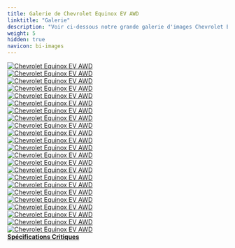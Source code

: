 ```yaml
---
title: Galerie de Chevrolet Equinox EV AWD
linktitle: "Galerie"
description: "Voir ci-dessous notre grande galerie d'images Chevrolet Equinox EV AWD. Cliquez sur les images pour des versions haute résolution."
weight: 5
hidden: true
navicon: bi-images
---
```

<!-- markdownlint-disable MD033 -->
<div class="row" id ="my-gallery">
	<div class="pswp-grid-item col-6 col-md-4">
		<a href="https://media.evkx.net/multimedia/models/chevrolet/equinox_ev/equinox_ev_awd/chargeport_1.jpg"
data-pswp-src="https://media.evkx.net/multimedia/models/chevrolet/equinox_ev/equinox_ev_awd/chargeport_1.jpg"
data-pswp-width="3000"
data-pswp-height="2001" 
target="_blank">
			<img src="https://media.evkx.net/multimedia/models/chevrolet/equinox_ev/equinox_ev_awd/chargeport_1_xst.jpg" alt="Chevrolet Equinox EV AWD" class="img-fluid " />
		</a>
	</div>
	<div class="pswp-grid-item col-6 col-md-4">
		<a href="https://media.evkx.net/multimedia/models/chevrolet/equinox_ev/equinox_ev_awd/dynamic_1.jpg"
data-pswp-src="https://media.evkx.net/multimedia/models/chevrolet/equinox_ev/equinox_ev_awd/dynamic_1.jpg"
data-pswp-width="3000"
data-pswp-height="2001" 
target="_blank">
			<img src="https://media.evkx.net/multimedia/models/chevrolet/equinox_ev/equinox_ev_awd/dynamic_1_xst.jpg" alt="Chevrolet Equinox EV AWD" class="img-fluid " />
		</a>
	</div>
	<div class="pswp-grid-item col-6 col-md-4">
		<a href="https://media.evkx.net/multimedia/models/chevrolet/equinox_ev/equinox_ev_awd/exterior_1.jpg"
data-pswp-src="https://media.evkx.net/multimedia/models/chevrolet/equinox_ev/equinox_ev_awd/exterior_1.jpg"
data-pswp-width="3000"
data-pswp-height="2099" 
target="_blank">
			<img src="https://media.evkx.net/multimedia/models/chevrolet/equinox_ev/equinox_ev_awd/exterior_1_xst.jpg" alt="Chevrolet Equinox EV AWD" class="img-fluid " />
		</a>
	</div>
	<div class="pswp-grid-item col-6 col-md-4">
		<a href="https://media.evkx.net/multimedia/models/chevrolet/equinox_ev/equinox_ev_awd/exterior_10.jpg"
data-pswp-src="https://media.evkx.net/multimedia/models/chevrolet/equinox_ev/equinox_ev_awd/exterior_10.jpg"
data-pswp-width="3000"
data-pswp-height="2001" 
target="_blank">
			<img src="https://media.evkx.net/multimedia/models/chevrolet/equinox_ev/equinox_ev_awd/exterior_10_xst.jpg" alt="Chevrolet Equinox EV AWD" class="img-fluid " />
		</a>
	</div>
	<div class="pswp-grid-item col-6 col-md-4">
		<a href="https://media.evkx.net/multimedia/models/chevrolet/equinox_ev/equinox_ev_awd/exterior_11.jpg"
data-pswp-src="https://media.evkx.net/multimedia/models/chevrolet/equinox_ev/equinox_ev_awd/exterior_11.jpg"
data-pswp-width="3000"
data-pswp-height="1580" 
target="_blank">
			<img src="https://media.evkx.net/multimedia/models/chevrolet/equinox_ev/equinox_ev_awd/exterior_11_xst.jpg" alt="Chevrolet Equinox EV AWD" class="img-fluid " />
		</a>
	</div>
	<div class="pswp-grid-item col-6 col-md-4">
		<a href="https://media.evkx.net/multimedia/models/chevrolet/equinox_ev/equinox_ev_awd/exterior_2.jpg"
data-pswp-src="https://media.evkx.net/multimedia/models/chevrolet/equinox_ev/equinox_ev_awd/exterior_2.jpg"
data-pswp-width="3000"
data-pswp-height="2000" 
target="_blank">
			<img src="https://media.evkx.net/multimedia/models/chevrolet/equinox_ev/equinox_ev_awd/exterior_2_xst.jpg" alt="Chevrolet Equinox EV AWD" class="img-fluid " />
		</a>
	</div>
	<div class="pswp-grid-item col-6 col-md-4">
		<a href="https://media.evkx.net/multimedia/models/chevrolet/equinox_ev/equinox_ev_awd/exterior_3.jpg"
data-pswp-src="https://media.evkx.net/multimedia/models/chevrolet/equinox_ev/equinox_ev_awd/exterior_3.jpg"
data-pswp-width="3000"
data-pswp-height="2000" 
target="_blank">
			<img src="https://media.evkx.net/multimedia/models/chevrolet/equinox_ev/equinox_ev_awd/exterior_3_xst.jpg" alt="Chevrolet Equinox EV AWD" class="img-fluid " />
		</a>
	</div>
	<div class="pswp-grid-item col-6 col-md-4">
		<a href="https://media.evkx.net/multimedia/models/chevrolet/equinox_ev/equinox_ev_awd/exterior_4.jpg"
data-pswp-src="https://media.evkx.net/multimedia/models/chevrolet/equinox_ev/equinox_ev_awd/exterior_4.jpg"
data-pswp-width="3000"
data-pswp-height="2000" 
target="_blank">
			<img src="https://media.evkx.net/multimedia/models/chevrolet/equinox_ev/equinox_ev_awd/exterior_4_xst.jpg" alt="Chevrolet Equinox EV AWD" class="img-fluid " />
		</a>
	</div>
	<div class="pswp-grid-item col-6 col-md-4">
		<a href="https://media.evkx.net/multimedia/models/chevrolet/equinox_ev/equinox_ev_awd/exterior_5.jpg"
data-pswp-src="https://media.evkx.net/multimedia/models/chevrolet/equinox_ev/equinox_ev_awd/exterior_5.jpg"
data-pswp-width="3000"
data-pswp-height="2000" 
target="_blank">
			<img src="https://media.evkx.net/multimedia/models/chevrolet/equinox_ev/equinox_ev_awd/exterior_5_xst.jpg" alt="Chevrolet Equinox EV AWD" class="img-fluid " />
		</a>
	</div>
	<div class="pswp-grid-item col-6 col-md-4">
		<a href="https://media.evkx.net/multimedia/models/chevrolet/equinox_ev/equinox_ev_awd/exterior_6.jpg"
data-pswp-src="https://media.evkx.net/multimedia/models/chevrolet/equinox_ev/equinox_ev_awd/exterior_6.jpg"
data-pswp-width="3000"
data-pswp-height="1966" 
target="_blank">
			<img src="https://media.evkx.net/multimedia/models/chevrolet/equinox_ev/equinox_ev_awd/exterior_6_xst.jpg" alt="Chevrolet Equinox EV AWD" class="img-fluid " />
		</a>
	</div>
	<div class="pswp-grid-item col-6 col-md-4">
		<a href="https://media.evkx.net/multimedia/models/chevrolet/equinox_ev/equinox_ev_awd/exterior_7.jpg"
data-pswp-src="https://media.evkx.net/multimedia/models/chevrolet/equinox_ev/equinox_ev_awd/exterior_7.jpg"
data-pswp-width="3000"
data-pswp-height="2001" 
target="_blank">
			<img src="https://media.evkx.net/multimedia/models/chevrolet/equinox_ev/equinox_ev_awd/exterior_7_xst.jpg" alt="Chevrolet Equinox EV AWD" class="img-fluid " />
		</a>
	</div>
	<div class="pswp-grid-item col-6 col-md-4">
		<a href="https://media.evkx.net/multimedia/models/chevrolet/equinox_ev/equinox_ev_awd/exterior_8.jpg"
data-pswp-src="https://media.evkx.net/multimedia/models/chevrolet/equinox_ev/equinox_ev_awd/exterior_8.jpg"
data-pswp-width="3000"
data-pswp-height="2001" 
target="_blank">
			<img src="https://media.evkx.net/multimedia/models/chevrolet/equinox_ev/equinox_ev_awd/exterior_8_xst.jpg" alt="Chevrolet Equinox EV AWD" class="img-fluid " />
		</a>
	</div>
	<div class="pswp-grid-item col-6 col-md-4">
		<a href="https://media.evkx.net/multimedia/models/chevrolet/equinox_ev/equinox_ev_awd/exterior_9.jpg"
data-pswp-src="https://media.evkx.net/multimedia/models/chevrolet/equinox_ev/equinox_ev_awd/exterior_9.jpg"
data-pswp-width="3000"
data-pswp-height="2001" 
target="_blank">
			<img src="https://media.evkx.net/multimedia/models/chevrolet/equinox_ev/equinox_ev_awd/exterior_9_xst.jpg" alt="Chevrolet Equinox EV AWD" class="img-fluid " />
		</a>
	</div>
	<div class="pswp-grid-item col-6 col-md-4">
		<a href="https://media.evkx.net/multimedia/models/chevrolet/equinox_ev/equinox_ev_awd/frontseats_1.jpg"
data-pswp-src="https://media.evkx.net/multimedia/models/chevrolet/equinox_ev/equinox_ev_awd/frontseats_1.jpg"
data-pswp-width="3000"
data-pswp-height="1999" 
target="_blank">
			<img src="https://media.evkx.net/multimedia/models/chevrolet/equinox_ev/equinox_ev_awd/frontseats_1_xst.jpg" alt="Chevrolet Equinox EV AWD" class="img-fluid " />
		</a>
	</div>
	<div class="pswp-grid-item col-6 col-md-4">
		<a href="https://media.evkx.net/multimedia/models/chevrolet/equinox_ev/equinox_ev_awd/frontseats_2.jpg"
data-pswp-src="https://media.evkx.net/multimedia/models/chevrolet/equinox_ev/equinox_ev_awd/frontseats_2.jpg"
data-pswp-width="3000"
data-pswp-height="2000" 
target="_blank">
			<img src="https://media.evkx.net/multimedia/models/chevrolet/equinox_ev/equinox_ev_awd/frontseats_2_xst.jpg" alt="Chevrolet Equinox EV AWD" class="img-fluid " />
		</a>
	</div>
	<div class="pswp-grid-item col-6 col-md-4">
		<a href="https://media.evkx.net/multimedia/models/chevrolet/equinox_ev/equinox_ev_awd/headlights_1.jpg"
data-pswp-src="https://media.evkx.net/multimedia/models/chevrolet/equinox_ev/equinox_ev_awd/headlights_1.jpg"
data-pswp-width="3000"
data-pswp-height="2000" 
target="_blank">
			<img src="https://media.evkx.net/multimedia/models/chevrolet/equinox_ev/equinox_ev_awd/headlights_1_xst.jpg" alt="Chevrolet Equinox EV AWD" class="img-fluid " />
		</a>
	</div>
	<div class="pswp-grid-item col-6 col-md-4">
		<a href="https://media.evkx.net/multimedia/models/chevrolet/equinox_ev/equinox_ev_awd/headlights_2.jpg"
data-pswp-src="https://media.evkx.net/multimedia/models/chevrolet/equinox_ev/equinox_ev_awd/headlights_2.jpg"
data-pswp-width="3000"
data-pswp-height="2001" 
target="_blank">
			<img src="https://media.evkx.net/multimedia/models/chevrolet/equinox_ev/equinox_ev_awd/headlights_2_xst.jpg" alt="Chevrolet Equinox EV AWD" class="img-fluid " />
		</a>
	</div>
	<div class="pswp-grid-item col-6 col-md-4">
		<a href="https://media.evkx.net/multimedia/models/chevrolet/equinox_ev/equinox_ev_awd/main_1.jpg"
data-pswp-src="https://media.evkx.net/multimedia/models/chevrolet/equinox_ev/equinox_ev_awd/main_1.jpg"
data-pswp-width="3000"
data-pswp-height="1913" 
target="_blank">
			<img src="https://media.evkx.net/multimedia/models/chevrolet/equinox_ev/equinox_ev_awd/main_1_xst.jpg" alt="Chevrolet Equinox EV AWD" class="img-fluid " />
		</a>
	</div>
	<div class="pswp-grid-item col-6 col-md-4">
		<a href="https://media.evkx.net/multimedia/models/chevrolet/equinox_ev/equinox_ev_awd/rearlights_1.jpg"
data-pswp-src="https://media.evkx.net/multimedia/models/chevrolet/equinox_ev/equinox_ev_awd/rearlights_1.jpg"
data-pswp-width="3000"
data-pswp-height="2001" 
target="_blank">
			<img src="https://media.evkx.net/multimedia/models/chevrolet/equinox_ev/equinox_ev_awd/rearlights_1_xst.jpg" alt="Chevrolet Equinox EV AWD" class="img-fluid " />
		</a>
	</div>
	<div class="pswp-grid-item col-6 col-md-4">
		<a href="https://media.evkx.net/multimedia/models/chevrolet/equinox_ev/equinox_ev_awd/roof_1.jpg"
data-pswp-src="https://media.evkx.net/multimedia/models/chevrolet/equinox_ev/equinox_ev_awd/roof_1.jpg"
data-pswp-width="3000"
data-pswp-height="2001" 
target="_blank">
			<img src="https://media.evkx.net/multimedia/models/chevrolet/equinox_ev/equinox_ev_awd/roof_1_xst.jpg" alt="Chevrolet Equinox EV AWD" class="img-fluid " />
		</a>
	</div>
	<div class="pswp-grid-item col-6 col-md-4">
		<a href="https://media.evkx.net/multimedia/models/chevrolet/equinox_ev/equinox_ev_awd/screens_1.jpg"
data-pswp-src="https://media.evkx.net/multimedia/models/chevrolet/equinox_ev/equinox_ev_awd/screens_1.jpg"
data-pswp-width="3000"
data-pswp-height="2000" 
target="_blank">
			<img src="https://media.evkx.net/multimedia/models/chevrolet/equinox_ev/equinox_ev_awd/screens_1_xst.jpg" alt="Chevrolet Equinox EV AWD" class="img-fluid " />
		</a>
	</div>
	<div class="pswp-grid-item col-6 col-md-4">
		<a href="https://media.evkx.net/multimedia/models/chevrolet/equinox_ev/equinox_ev_awd/secondrowseats_1.jpg"
data-pswp-src="https://media.evkx.net/multimedia/models/chevrolet/equinox_ev/equinox_ev_awd/secondrowseats_1.jpg"
data-pswp-width="3000"
data-pswp-height="2001" 
target="_blank">
			<img src="https://media.evkx.net/multimedia/models/chevrolet/equinox_ev/equinox_ev_awd/secondrowseats_1_xst.jpg" alt="Chevrolet Equinox EV AWD" class="img-fluid " />
		</a>
	</div>
	<div class="pswp-grid-item col-6 col-md-4">
		<a href="https://media.evkx.net/multimedia/models/chevrolet/equinox_ev/equinox_ev_awd/trunk_1.jpg"
data-pswp-src="https://media.evkx.net/multimedia/models/chevrolet/equinox_ev/equinox_ev_awd/trunk_1.jpg"
data-pswp-width="3000"
data-pswp-height="2001" 
target="_blank">
			<img src="https://media.evkx.net/multimedia/models/chevrolet/equinox_ev/equinox_ev_awd/trunk_1_xst.jpg" alt="Chevrolet Equinox EV AWD" class="img-fluid " />
		</a>
	</div>
</div>
<script type="module">
  import PhotoSwipeLightbox from '/js/photoswipe-lightbox.esm.js';
    const lightbox = new PhotoSwipeLightbox({
       gallery: '#my-gallery',
        children: 'a',
        pswpModule: () => import('/js/photoswipe.esm.js')
    });
lightbox.init();
</script>
<div class="mt-3 mb-3">
<a href="../specifications/" class="text-decoration-none text-black">
<strong><i class="bi-arrow-left"></i> Spécifications </strong>
</a>
<a href="../reviews/" class="text-decoration-none text-black float-end">
<strong>Critiques <i class="bi-arrow-right"></i></strong>
</a>
</div>
